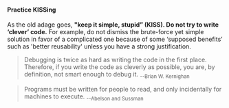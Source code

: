 <link rel="stylesheet" href="{{baseUrl}}/css/textbook.css">

<div class="website-content">

<div id="title">

#### Practice KISSing

</div>

<div id="body">

As the old adage goes, **"keep it simple, stupid” (KISS).  Do not try to write ‘clever’ code.** For example, do not dismiss the brute-force yet simple solution in favor of a complicated one because of some ‘supposed benefits’ such as 'better reusability' unless you have a strong justification.

> Debugging is twice as hard as writing the code in the first place. Therefore, if you write the code as cleverly as possible, you are, by definition, not smart enough to debug it. <sub>--Brian W. Kernighan </sub>

> Programs must be written for people to read, and only incidentally for machines to execute. <sub>--Abelson and Sussman</sub>

</div>

</div>
